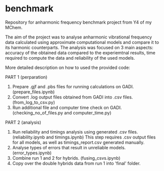 # benchmark
Repository for anharmonic frequency benchmark project from Y4 of my MChem.

The aim of the project was to analyse anharmonic vibrational frequency data calculated using approximate computational models and compare it to its harmonic counterparts. The analysis was focused on 3 main aspects: accuracy of the obtained data compared to the experiemtnal results, time required to compute the data and reliability of the used models.

More detailed description on how to used the provided code:

PART 1 (perparation)
1. Prepare .gjf and .pbs files for running calculations on GADI. (prepare_files.ipynb)
2. Convert .log output files obtained from GADI into .csv files. (from_log_to_csv.py)
3. Run additional file and computer time check on GADI. (checking_no_of_files.py and computer_time.py)

PART 2 (analysis)
1. Run reliability and timings analysis using generated .csv files. (reliability.ipynb and timings.ipynb) This step requires .csv output files for all models, as well as timings_report.csv generated manually.
2. Analyse types of errors that result in unreliable models. (error_types.ipynb)
3. Combine run 1 and 2 for hybrids. (fusing_csvs.ipynb)
4. Copy over the double hybrids data from run 1 into 'final' folder.


